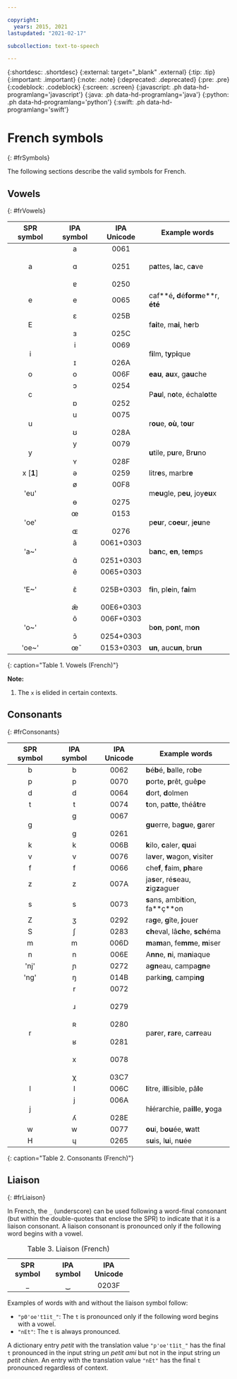 ```yaml
---

copyright:
  years: 2015, 2021
lastupdated: "2021-02-17"

subcollection: text-to-speech

---
```


{:shortdesc: .shortdesc}
{:external: target="_blank" .external}
{:tip: .tip}
{:important: .important}
{:note: .note}
{:deprecated: .deprecated}
{:pre: .pre}
{:codeblock: .codeblock}
{:screen: .screen}
{:javascript: .ph data-hd-programlang='javascript'}
{:java: .ph data-hd-programlang='java'}
{:python: .ph data-hd-programlang='python'}
{:swift: .ph data-hd-programlang='swift'}

# French symbols
{: #frSymbols}

The following sections describe the valid symbols for French.

## Vowels
{: #frVowels}

| SPR symbol | IPA symbol | IPA Unicode | Example words |
|:----------:|:----------:|:-----------:|---------------|
| a | a<br/><br/>&#593;<br/><br/>&#592; | 0061<br/><br/>0251<br/><br/>0250 | p**a**ttes, l**a**c, c**a**ve |
| e | e | 0065 | caf**&eacute;**, d**&eacute;**form**e**r, **&eacute;**t**&eacute;** |
| E | &#603;<br/><br/>&#604; | 025B<br/><br/>025C | f**ai**te, m**ai**, h**e**rb |
| i | i<br/><br/>&#618; | 0069<br/><br/>026A | f**i**lm, t**y**p**i**que |
| o | o | 006F | **eau**, **au**x, g**au**che |
| c | &#596;<br/><br/>&#594; | 0254<br/><br/>0252 | P**au**l, n**o**te, &eacute;chal**o**tte |
| u | u<br/><br/>&#650; | 0075<br/><br/>028A | r**ou**e, **o&ugrave;**, t**ou**r |
| y | &#121;<br/><br/>&#655; | 0079<br/><br/>028F | **u**tile, p**u**re, Br**u**no |
| x [**1**] | &#601; | 0259 | litr**e**s, marbr**e** |
| 'eu' | &#248;<br/><br/>&#629; | 00F8<br/><br/>0275 | m**eu**gle, p**eu**, joy**eu**x |
| 'oe' | &#339;<br/><br/>&#630; | 0153<br/><br/>0276 | p**eu**r, c**oeu**r, j**eu**ne |
| 'a~' | &#97;&#771;<br/><br/>&#593;&#771; | 0061+0303<br/><br/>0251+0303 | b**an**c, **en**, t**em**ps |
| 'E~' | &#101;&#771;<br/><br/>&#603;&#771;<br/><br/>&#230;&#771; | 0065+0303<br/><br/>025B+0303<br/><br/>00E6+0303 | f**i**n, pl**e**in, f**ai**m |
| 'o~' | &#111;&#771;<br/><br/>&#596;&#771; | 006F+0303<br/><br/>0254+0303 | b**on**, p**on**t, m**on** |
| 'oe~' | &#339;&#771; | 0153+0303 | **un**, auc**un**, br**un** |
{: caption="Table 1. Vowels (French)"}

**Note:**

1.  The `x` is elided in certain contexts.

## Consonants
{: #frConsonants}

| SPR symbol | IPA symbol | IPA Unicode | Example words |
|:----------:|:----------:|:-----------:|---------------|
| b | b | 0062 | **b**&eacute;**b**&eacute;, **b**alle, ro**b**e |
| p | p | 0070 | **p**orte, **p**r&ecirc;t, gu&ecirc;**p**e |
| d | d | 0064 | **d**ort, **d**olmen |
| t | t | 0074 | **t**on, pa**tt**e, th&eacute;&acirc;**t**re |
| g | g<br/><br/>&#609; | 0067<br/><br/>0261 | **gu**erre, ba**gu**e, **g**arer |
| k | k | 006B | **k**ilo, **c**aler, **qu**ai |
| v | v | 0076 | la**v**er, **w**agon, **v**isiter |
| f | f | 0066 | che**f**, **f**aim, **ph**are |
| z | z | 007A | ja**s**er, r&eacute;**s**eau, **z**ig**z**aguer |
| s | s | 0073 | **s**ans, ambi**t**ion, fa**&ccedil;**on |
| Z | &#658; | 0292 | ra**g**e, **g**&icirc;te, **j**ouer |
| S | &#643; | 0283 | **ch**eval, l&acirc;**ch**e, **sch**&eacute;ma |
| m | m | 006D | **m**a**m**an, fe**mm**e, **m**iser |
| n | n | 006E | A**nn**e, **n**i, ma**n**iaque |
| 'nj' | &#626; | 0272 | a**gn**eau, campa**gn**e |
| 'ng' | &#331; | 014B | parki**ng**, campi**ng** |
| r | r<br/><br/>&#633;<br/><br/>&#640;<br/><br/>&#641;<br/><br/>x<br/><br/>&#967; | 0072<br/><br/>0279<br/><br/>0280<br/><br/>0281<br/><br/>0078<br/><br/>03C7 | pa**r**er, **r**a**r**e, ca**rr**eau |
| l | l | 006C | **l**itre, i**ll**isible, p&acirc;**l**e |
| j | j<br/><br/>&#654; | 006A<br/><br/>028E | h**i**&eacute;rarchie, pa**ill**e, **y**oga |
| w | w | 0077 | **ou**i, b**ou**&eacute;e, **w**att |
| H | &#613; | 0265 | s**u**is, l**u**i, n**u**&eacute;e |
{: caption="Table 2. Consonants (French)"}

## Liaison
{: #frLiaison}

In French, the `_` (underscore) can be used following a word-final consonant (but within the double-quotes that enclose the SPR) to indicate that it is a liaison consonant. A liaison consonant is pronounced only if the following word begins with a vowel.

<table style="width:55%">
  <caption>Table 3. Liaison (French)</caption>
  <tr>
    <th style="width:33%; text-align:center; vertical-align:bottom">
      SPR symbol
    </th>
    <th style="width:33%; text-align:center; vertical-align:bottom">
      IPA symbol
    </th>
    <th style="text-align:center; vertical-align:bottom">
      IPA Unicode
    </th>
  </tr>
  <tr>
    <td style="text-align:center">
      _
    </td>
    <td style="text-align:center">
      &#8255;
    </td>
    <td style="text-align:center">
      0203F
    </td>
  </tr>
</table>

Examples of words with and without the liaison symbol follow:

-   `"p0'oe't1it_"`: The `t` is pronounced only if the following word begins with a vowel.
-   `"nEt"`: The `t` is always pronounced.

A dictionary entry *petit* with the translation value `"p'oe't1it_"` has the final `t` pronounced in the input string *un petit ami* but not in the input string *un petit chien*. An entry with the translation value `"nEt"` has the final `t` pronounced regardless of context.
